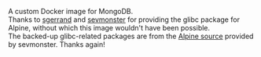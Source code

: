 A custom Docker image for MongoDB.  
Thanks to [sgerrand](https://github.com/sgerrand) and [sevmonster](https://github.com/sevmonster) for providing the glibc package for Alpine, without which this image wouldn't have been possible.  
The backed-up glibc-related packages are from the [Alpine source](https://storage.sev.monster/alpine/edge/testing) provided by sevmonster. Thanks again!
